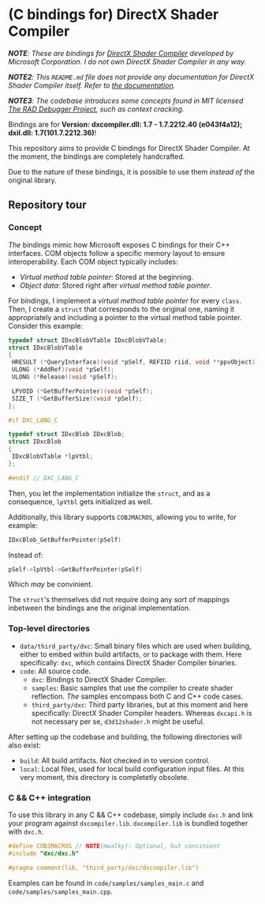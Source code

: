 # (C bindings for) DirectX Shader Compiler

_**NOTE**: These are bindings for [DirectX Shader Compiler](https://github.com/microsoft/DirectXShaderCompiler)
developed by Microsoft Corporation. I do not own DirectX Shader Compiler in any
way._

_**NOTE2**: This `README.md` file does not provide any documentation for
DirectX Shader Compiler itself. Refer to [the documentation](https://github.com/microsoft/DirectXShaderCompiler/tree/main/docs)._

_**NOTE3**: The codebase introduces some concepts found in MIT licensed
[The RAD Debugger Project](https://github.com/EpicGamesExt/raddebugger), such
as context cracking._

Bindings are for **Version: dxcompiler.dll: 1.7 - 1.7.2212.40 (e043f4a12); dxil.dll: 1.7(101.7.2212.36)**!

This repository aims to provide C bindings for DirectX Shader Compiler. At the
moment, the bindings are completely handcrafted.

Due to the nature of these bindings, it is possible to use them _instead of_
the original library.

## Repository tour

### Concept

_The_ bindings mimic how Microsoft exposes C bindings for their C++ interfaces.
COM objects follow a specific memory layout to ensure interoperability. Each
COM object typically includes:

- _Virtual method table pointer_: Stored at the beginning.
- _Object data_: Stored right after _virtual method table pointer_.

For bindings, I implement a _virtual method table pointer_ for every `class`.
Then, I create a `struct` that corresponds to the original one, naming it
appropriately and including a pointer to the virtual method table pointer.
Consider this example:
```c
typedef struct IDxcBlobVTable IDxcBlobVTable;
struct IDxcBlobVTable
{
 HRESULT (*QueryInterface)(void *pSelf, REFIID riid, void **ppvObject);
 ULONG (*AddRef)(void *pSelf);
 ULONG (*Release)(void *pSelf);

 LPVOID (*GetBufferPointer)(void *pSelf);
 SIZE_T (*GetBufferSize)(void *pSelf);
};

#if DXC_LANG_C

typedef struct IDxcBlob IDxcBlob;
struct IDxcBlob
{
 IDxcBlobVTable *lpVtbl;
};

#endif // DXC_LANG_C
```
Then, you let the implementation initialize the `struct`, and as a consequence,
`lpVtbl` gets initialized as well.

Additionally, this library supports `COBJMACROS`, allowing you to write, for
example:
```c
IDxcBlob_GetBufferPointer(pSelf)
```
Instead of:
```c
pSelf->lpVtbl->GetBufferPointer(pSelf)
```
Which _may_ be convinient.

The `struct`'s themselves did not require doing any sort of mappings inbetween
the bindings ane the original implementation.

### Top-level directories

- `data/third_party/dxc`: Small binary files which are used when building,
  either to embed within build artifacts, or to package with them. Here
  specifically: `dxc`, which contains DirectX Shader Compiler binaries.
- `code`: All source code.
  - `dxc`: Bindings to DirectX Shader Compiler.
  - `samples`: Basic samples that use the compiler to create shader reflection.
    _The_ samples encompass both C and C++ code cases.
  - `third_party/dxc`: Third party libraries, but at this moment and here
    specifically: DirectX Shader Compiler headers. Whereas `dxcapi.h` is not
    necessary per se, `d3d12shader.h` might be useful.

After setting up the codebase and building, the following directories will
also exist:

- `build`: All build artifacts. Not checked in to version control.
- `local`: Local files, used for local build configuration input files.
  At this very moment, this directory is completetly obsolete.

### C && C++ integration

To use this library in any C && C++ codebase, simply include `dxc.h` and link
your program against `dxcompiler.lib`. `dxcompiler.lib` is bundled together
with `dxc.h`.
```c
#define COBJMACROS // NOTE(mwalky): Optional, but convinient
#include "dxc/dxc.h"

#pragma comment(lib, "third_party/dxc/dxcompiler.lib")
```
Examples can be found in `code/samples/samples_main.c` and
`code/samples/samples_main.cpp`.
